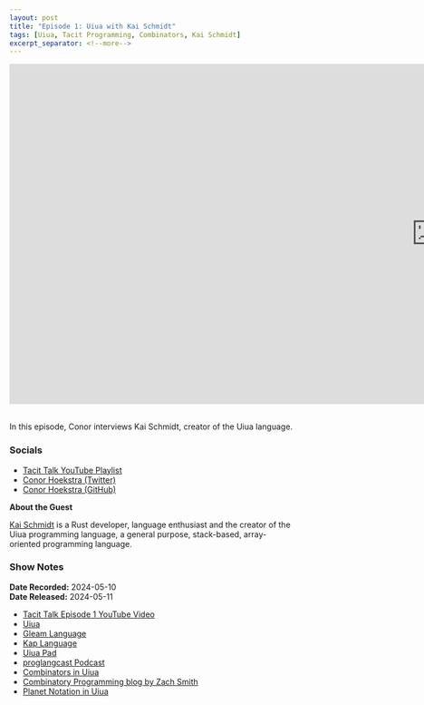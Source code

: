 ```yaml
---
layout: post
title: "Episode 1: Uiua with Kai Schmidt"
tags: [Uiua, Tacit Programming, Combinators, Kai Schmidt]
excerpt_separator: <!--more-->
---
```


<center>
<iframe width="1500" height="600" src="https://www.youtube.com/embed/FqfXTNp5hJc?si=wg5drGxFoJQrIxpc"
                title="YouTube video player" frameborder="0"
                allow="accelerometer; autoplay; clipboard-write; encrypted-media; gyroscope; picture-in-picture; web-share"
                referrerpolicy="strict-origin-when-cross-origin" allowfullscreen></iframe>
</center>

<br>In this episode, Conor interviews Kai Schmidt, creator of the Uiua language.

<!--more-->

### Socials

* [Tacit Talk YouTube Playlist](https://www.youtube.com/playlist?list=PLVFrD1dmDdvenJhYti3HomLRkC4_Y9AXA)
* [Conor Hoekstra (Twitter)](https://twitter.com/code_report)
* [Conor Hoekstra (GitHub)](https://github.com/codereport/)

**About the Guest**

[Kai Schmidt](https://github.com/kaikalii) is a Rust developer, language enthusiast and the creator of the Uiua programming language, a general purpose, stack-based, array-oriented programming language.

### Show Notes

**Date Recorded:** 2024-05-10 <br>
**Date Released:** 2024-05-11 <br>

* [Tacit Talk Episode 1 YouTube Video](https://www.youtube.com/watch?v=FqfXTNp5hJc)
* [Uiua](https://www.uiua.org/)
* [Gleam Language](https://gleam.run/)
* [Kap Language](https://kapdemo.dhsdevelopments.com/)
* [Uiua Pad](https://www.uiua.org/pad)
* [proglangcast Podcast](https://www.youtube.com/playlist?list=PLeC-4KM2-YJekeunVyJrE0iuXeCCJ8I5D)
* [Combinators in Uiua](https://www.uiua.org/docs/combinators)
* [Combinatory Programming blog by Zach Smith](https://blog.zdsmith.com/series/combinatory-programming.html#combinatory-programming)
* [Planet Notation in Uiua](https://www.uiua.org/tutorial/advancedstack#planet-notation)
